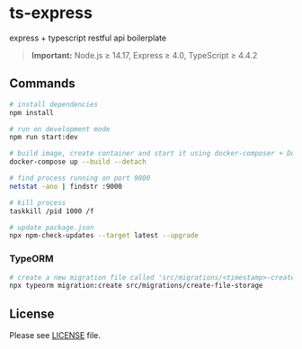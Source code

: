 # ts-express

express + typescript restful api boilerplate

> **Important:** Node.js &ge; 14.17, Express &ge; 4.0, TypeScript &ge; 4.4.2

## Commands

```bash
# install dependencies
npm install
```

```bash
# run on development mode
npm run start:dev
```

```bash
# build image, create container and start it using docker-composer + Dockerfile
docker-compose up --build --detach
```

```bash
# find process running on port 9000
netstat -ano | findstr :9000

# kill process
taskkill /pid 1000 /f
```

```bash
# update package.json
npx npm-check-updates --target latest --upgrade
```

### TypeORM

```bash
# create a new migration file called 'src/migrations/<timestamp>-create-file-storage.ts'
npx typeorm migration:create src/migrations/create-file-storage
```

## License

Please see [LICENSE](./LICENSE) file.
